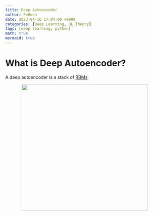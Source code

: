 ```yaml
---
title: Deep Autoencoder
author: SeHoon
date: 2023-04-16 17:04:00 +0900
categories: [Deep Learning, DL_Theory]
tags: [deep learning, python]
math: true
mermaid: true
---
```


# What is Deep Autoencoder?
A deep autoencoder is a stack of [RBMs](https://csh970605.github.io/posts/RBM/).
<center>
<img src="https://user-images.githubusercontent.com/28240052/232394498-58fe514d-89a0-4e0c-8653-945a848490e3.png" width=400>
</center>
